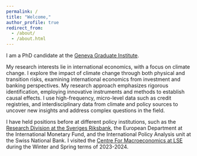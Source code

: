 ```yaml
---
permalink: /
title: "Welcome,"
author_profile: true
redirect_from: 
  - /about/
  - /about.html
---
```


I am a PhD candidate at the [Geneva Graduate Institute](https://www.graduateinstitute.ch/discover-institute/viktoria-vidahazy).

My research interests lie in international economics, with a focus on climate change. I explore the impact of climate change through both physical and transition risks, examining international economics from investment and banking perspectives. My research approach emphasizes rigorous identification, employing innovative instruments and methods to establish causal effects. I use high-frequency, micro-level data such as credit registries, and interdisciplinary data from climate and policy sources to uncover new insights and address complex questions in the field.

I have held positions before at different policy institutions, such as the [Research Division at the Sveriges Riksbank](https://www.riksbank.se/en-gb/about-the-riksbank/the-tasks-of-the-riksbank/research/economists-at-the-research-division/), the European Department at the International Monetary Fund, and the International Policy Analysis unit at the Swiss National Bank. I visited the [Centre For Macroeconomics at LSE](https://www.lse.ac.uk/CFM) during the Winter and Spring terms of 2023-2024.
